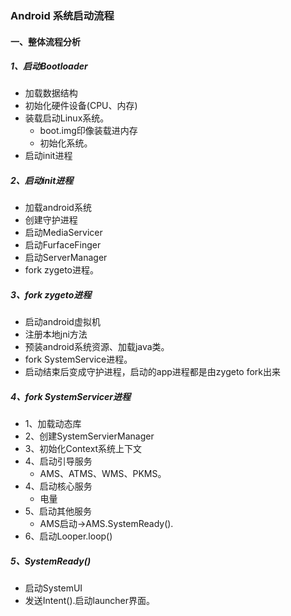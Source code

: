 ### Android 系统启动流程

#### 一、整体流程分析

##### 1、启动Bootloader

*  加载数据结构
* 初始化硬件设备(CPU、内存)
* 装载启动Linux系统。
  * boot.img印像装载进内存
  * 初始化系统。
* 启动init进程

##### 2、启动init进程

* 加载android系统
* 创建守护进程
* 启动MediaServicer
* 启动FurfaceFinger
* 启动ServerManager
* fork zygeto进程。

##### 3、fork zygeto进程 

* 启动android虚拟机
* 注册本地jni方法
* 预装android系统资源、加载java类。
* fork SystemService进程。
* 启动结束后变成守护进程，启动的app进程都是由zygeto fork出来

##### 4、fork  SystemServicer进程

* 1、加载动态库
* 2、创建SystemServierManager
* 3、初始化Context系统上下文
* 4、启动引导服务
  * AMS、ATMS、WMS、PKMS。
* 4、启动核心服务
  * 电量
* 5、启动其他服务
  * AMS启动->AMS.SystemReady().
* 6、启动Looper.loop()

##### 5、SystemReady()

* 启动SystemUI
* 发送Intent().启动launcher界面。

​	